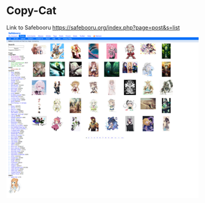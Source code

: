 # Copy-Cat
Link to Safebooru
https://safebooru.org/index.php?page=post&s=list
![picture of safebooru](assets\safebooru.org_index.php_page=post&s=list.png)